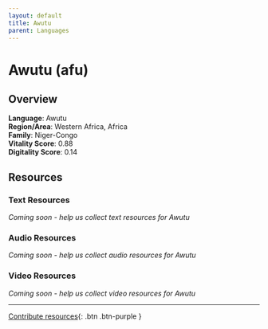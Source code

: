 ```yaml
---
layout: default
title: Awutu
parent: Languages
---
```


# Awutu (afu)

## Overview

**Language**: Awutu  
**Region/Area**: Western Africa, Africa  
**Family**: Niger-Congo  
**Vitality Score**: 0.88  
**Digitality Score**: 0.14  

## Resources

### Text Resources
*Coming soon - help us collect text resources for Awutu*

### Audio Resources
*Coming soon - help us collect audio resources for Awutu*

### Video Resources
*Coming soon - help us collect video resources for Awutu*

---

[Contribute resources](https://fairtrain.github.io/){: .btn .btn-purple }
